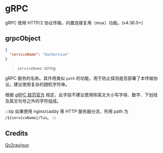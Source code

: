 # gRPC

gRPC 使用 HTTP/2 协议传输，内置连接复用（mux）功能。(v4.36.0+)

## grpcObject

```json
{
  "serviceName": "GunService"
}
```

> `serviceName`: string

gRPC 服务的名称。其作用类似 `path` 的功能，用于防止探测是否部署了本传输协议。建议使用复杂的随机字符串。

根据 [gRPC 规范官方](https://github.com/grpc/grpc/blob/master/doc/PROTOCOL-HTTP2.md#appendix-a---grpc-for-protobuf) 规定，此字段不建议使用除英文大小写字母、数字、下划线及英文句号之外的字符组成。

:::tip
如果使用 nginx/caddy 等 HTTP 服务器分流，所用 path 为 `/${serviceName}/Tun`。
:::

## Credits

[Qv2ray/gun](https://github.com/Qv2ray/gun)
